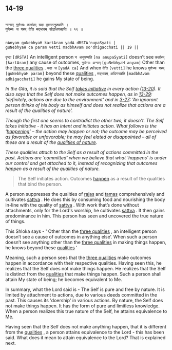 ## 14-19


```shloka-sa

नान्यम् गुणेभ्यः कर्तारम् यदा दृष्टाऽनुपष्यति ।
गुणेभ्यः च परम् वेत्ति मद्भावम् सोऽधिगच्छति ॥ १९ ॥

```
```shloka-sa-hk

nAnyam guNebhyaH kartAram yadA dRSTA'nupaSyati |
guNebhyaH ca param vetti madbhAvam so'dhigacchati || 19 ||

```
`दृष्टा` `[dRSTA]` An intelligent person `न अनुपष्यति` `[na anupaSyati]` doesn’t see `कर्तारम्` `[kartAram]` any cause of outcomes, `गुणेभ्यः अन्यम्` `[guNebhyaH anyam]` Other than the 
[three qualities](2-45_to_2-46.md#satva_rajas_tamas)
. `यदा च` `[yadA ca]` And when `वेत्ति` `[vetti]` he knows `गुणेभ्यः परम्` `[guNebhyaH param]` beyond these 
[qualities](2-45_to_2-46.md#satva_rajas_tamas)
, `मद्भावम् अधिगच्छति` `[madbhAvam adhigacchati]` he gains My state of being.

<a name='happenings'></a>
_In the Gita, it is said that the Self 
[takes initiative](13-20.md#self_initiates_action)
 in every action ([13-20](13-20.md)). It also says that the Self does not make outcomes happen, as in [13-29](13-29.md): ‘definitely, actions are due to the environment’ and in [3-27](3-27_to_3-28.md): ‘An ignorant person thinks of his body as himself and does not realize that actions are a result of the qualities of nature’._

_Though the first one seems to contradict the other two, it doesn’t. The Self takes initiative - it has an intent and initiates action. What follows is the ‘[happening](Back-to-Basics.md#actions_and_happenings)’
– the action may happen or not; the outcome may be perceived as favorable or unfavorable; he may feel elated or disappointed – all of these are a result of the 
[qualities of nature](14-22.md#satva_rajas_tamas_effects)._

_These qualities attach to the Self as a result of actions committed in the past. Actions are ‘committed’ when we believe that what ‘happens’ is under our control and get attached to it, instead of recognizing that outcomes happen as a result of the qualities of nature._



<a name='applnote_194'></a>
> The Self initiates action. Outcomes [happen](Back-to-Basics.md#actions_and_happenings) as a result of the qualities that bind the person.



A person suppresses the qualities of 
[rajas](14-7.md#rajas)
 and 
[tamas](14-8.md#tamas)
 comprehensively and cultivates 
[sattva](14-6.md#sattva)
. He does this by consuming food and nourishing the body in-line with the quality of 
[sattva](14-6.md#sattva)
. With work that’s done without attachments, only for the Lord's worship, he cultivates 
[sattva](14-6.md#sattva)
. It then gains predominance in him. This person has seen and uncovered the true nature of things. 

This Shloka says - ' Other than the 
[three qualities](2-45_to_2-46.md#satva_rajas_tamas)
, an intelligent person doesn’t see a cause of outcomes in anything else’. When such a person doesn’t see anything other than the 
[three qualities](2-45_to_2-46.md#satva_rajas_tamas)
 in making things happen, he knows beyond these 
[qualities](2-45_to_2-46.md#satva_rajas_tamas)
'

Meaning, such a person sees that the 
[three qualities](2-45_to_2-46.md#satva_rajas_tamas)
 make outcomes happen in accordance with their respective qualities. Having seen this, he realizes that the Self does not make things happen. He realizes that the Self is distinct from the 
[qualities](2-45_to_2-46.md#satva_rajas_tamas)
 that make things happen. Such a person shall attain My state of being; he becomes equivalent to Me. 

In summary, what the Lord said is - The Self is pure and free by nature. It is limited by attachment to actions, due to various deeds committed in the past. This causes its 'doership' in various actions. By nature, the Self does not make things happen. It has the form of pure and limitless knowledge. When a person realizes this true nature of the Self, he attains equivalence to Me.

Having seen that the Self does not make anything happen, that it is different from the 
[qualities](2-45_to_2-46.md#satva_rajas_tamas)
, a person attains equivalence to the Lord - this has been said. What does it mean to attain equivalence to the Lord? That is explained next.


